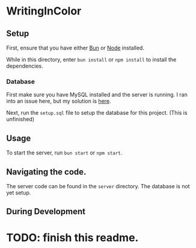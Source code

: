 # WritingInColor

## Setup
First, ensure that you have either [Bun](https://bun.run/) or [Node](https://nodejs.org/) installed. 

While in this directory, enter `bun install` or `npm install` to install the dependencies.
### Database
First make sure you have MySQL installed and the server is running. I ran into an issue here, but my solution is [here](https://stackoverflow.com/questions/53242775/mysql-server-instance-8-0-13-automatically-turned-off-and-on-randomly/78618450#78618450).

Next, run the `setup.sql` file to setup the database for this project. (This is unfinished)

## Usage
To start the server, run `bun start` or `npm start`.

## Navigating the code.
The server code can be found in the `server` directory. The database is not yet setup. 

## During Development


# TODO: finish this readme.